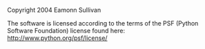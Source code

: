 Copyright 2004 Eamonn Sullivan

The software is licensed according to the terms of the PSF (Python Software Foundation) license found here: http://www.python.org/psf/license/